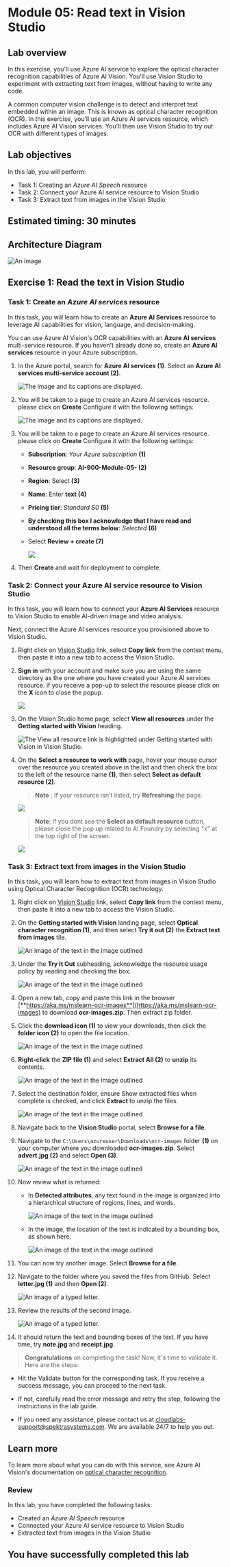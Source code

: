 # Module 05: Read text in Vision Studio

## Lab overview

In this exercise, you'll use Azure AI service to explore the optical character recognition capabilities of Azure AI Vision. You'll use Vision Studio to experiment with extracting text from images, without having to write any code.

A common computer vision challenge is to detect and interpret text embedded within an image. This is known as optical character recognition (OCR). In this exercise, you’ll use an Azure AI services resource, which includes Azure AI Vision services. You'll then use Vision Studio to try out OCR with different types of images.

## Lab objectives

In this lab, you will perform:

- Task 1: Creating an *Azure AI Speech* resource
- Task 2: Connect your Azure AI service resource to Vision Studio
- Task 3: Extract text from images in the Vision Studio

## Estimated timing: 30 minutes

## Architecture Diagram

![An image](media/arch5.PNG)

## Exercise 1: Read the text in Vision Studio

### Task 1: Create an *Azure AI services* resource

In this task, you will learn how to create an **Azure AI Services** resource to leverage AI capabilities for vision, language, and decision-making.

You can use Azure AI Vision's OCR capabilities with an **Azure AI services** multi-service resource. If you haven't already done so, create an **Azure AI services** resource in your Azure subscription.

1. In the Azure portal, search for **Azure AI services (1)**. Select an **Azure AI services multi-service  account (2)**.

    ![The image and its captions are displayed.](./media/ai900m5-1.png)

1. You will be taken to a page to create an Azure AI services resource. please click on **Create** Configure it with the following settings:

    ![The image and its captions are displayed.](./media/ai900m5-2.png)

1. You will be taken to a page to create an Azure AI services resource. please click on **Create** Configure it with the following settings:

    - **Subscription**: *Your Azure subscription* **(1)**
    - **Resource group**: **AI-900-Module-05-<inject key="DeploymentID" enableCopy="false" /> (2)**
    - **Region**: Select **<inject key="location" enableCopy="false"/> (3)**
    - **Name**: Enter **text<inject key="DeploymentID" enableCopy="false" /> (4)**
    - **Pricing tier**: *Standard S0* **(5)**
    - **By checking this box I acknowledge that I have read and understood all the terms below**: *Selected* **(6)**
   - Select **Review + create (7)** 

     ![](./media/ai900m5-3.png)   
   
1. Then **Create** and wait for deployment to complete.

### Task 2: Connect your Azure AI service resource to Vision Studio

In this task, you will learn how to connect your **Azure AI Services** resource to Vision Studio to enable AI-driven image and video analysis.

Next, connect the Azure AI services resource you provisioned above to Vision Studio.

1. Right click on  [Vision Studio](https://portal.vision.cognitive.azure.com?azure-portal=true) link, select **Copy link** from the context menu, then paste it into a new tab to access the Vision Studio.

1. **Sign in** with your account and make sure you are using the same directory as the one where you have created your Azure AI services resource. if you receive a pop-up to select the resource please click on the **X** icon to close the popup.

    ![](./media/ai900m5-4.png)

1. On the Vision Studio home page, select **View all resources** under the **Getting started with Vision** heading.

    ![The View all resource link is highlighted under Getting started with Vision in Vision Studio.](./media/lab-5(3).png)

1. On the **Select a resource to work with** page, hover your mouse cursor over the resource you created above in the list and then check the box to the left of the resource name **(1)**, then select **Select as default resource (2)**.

    > **Note** : If your resource isn't listed, try **Refreshing** the page.

    ![](./media/ai900m5-11.png)

      >**Note**: If you dont see the **Select as default resource** button, please close the pop up related to AI Foundry by selecting "x" at the top right of the screen.

      ![](./media/ai900m5-12.png)

### Task 3: Extract text from images in the Vision Studio

In this task, you will learn how to extract text from images in Vision Studio using Optical Character Recognition (OCR) technology.
    
1. Right click on [Vision Studio](https://portal.vision.cognitive.azure.com?azure-portal=true) link, select **Copy link** from the context menu, then paste it into a new tab to access the Vision Studio.

1. On the **Getting started with Vision** landing page, select **Optical character recognition (1)**, and then select **Try it out (2)** the **Extract text from images** tile.

   ![An image of the text in the image outlined](media/ai900m5-5.png)

1. Under the **Try It Out** subheading, acknowledge the resource usage policy by reading and checking the box.

   ![An image of the text in the image outlined](media/ai900m5-6.png)

1. Open a new tab, copy and paste this link in the browser [**https://aka.ms/mslearn-ocr-images**](https://aka.ms/mslearn-ocr-images) to download **ocr-images.zip**. Then extract zip folder.

1. Click the **download icon (1)** to view your downloads, then click the **folder icon (2)** to open the file location.

   ![An image of the text in the image outlined](media/ai900m5-7.png)

1. **Right-click** the **ZIP file (1)**  and select **Extract All (2)** to **unzip** its contents. 

   ![An image of the text in the image outlined](media/ai900m5-8.png)

1. Select the destination folder, ensure Show extracted files when complete is checked, and click **Extract** to unzip the files. 

   ![An image of the text in the image outlined](media/ai900m5-9.png)

1. Navigate back to the **Vision Studio** portal, select **Browse for a file**.

1. Navigate to the `C:\Users\azureuser\Downloads\ocr-images` folder **(1)** on your computer where you downloaded **ocr-images.zip**. Select **advert.jpg (2)** and select **Open (3)**.

   ![An image of the text in the image outlined](media/ai900m5-10.png)

1. Now review what is returned:
    - In **Detected attributes**, any text found in the image is organized into a hierarchical structure of regions, lines, and words.

       ![An image of the text in the image outlined](media/ai900m5-13.png)

    - In the image, the location of the text is indicated by a bounding box, as shown here:

       ![An image of the text in the image outlined](media/advert-bounding-boxes.jpg)

1. You can now try another image. Select **Browse for a file**.

1. Navigate to the folder where you saved the files from GitHub. Select **letter.jpg (1)** and then **Open (2)**.

   ![An image of a typed letter.](media/ai900m5-14.png)

1. Review the results of the second image.   

   ![An image of a typed letter.](media/ai900m5-15.png)

1. It should return the text and bounding boxes of the text. If you have time, try **note.jpg** and **receipt.jpg**.

> **Congratulations** on completing the task! Now, it's time to validate it. Here are the steps:
 
- Hit the Validate button for the corresponding task. If you receive a success message, you can proceed to the next task. 
- If not, carefully read the error message and retry the step, following the instructions in the lab guide.
- If you need any assistance, please contact us at cloudlabs-support@spektrasystems.com. We are available 24/7 to help you out.

  <validation step="6533434a-a8ba-4666-85d3-c3bc79b972d7" />
  
## Learn more

To learn more about what you can do with this service, see Azure AI Vision's documentation on [optical character recognition](https://learn.microsoft.com/azure/ai-services/computer-vision/overview-ocr).

### Review
In this lab, you have completed the following tasks:

- Created an *Azure AI Speech* resource
- Connected your Azure AI service resource to Vision Studio
- Extracted text from images in the Vision Studio

## You have successfully completed this lab
